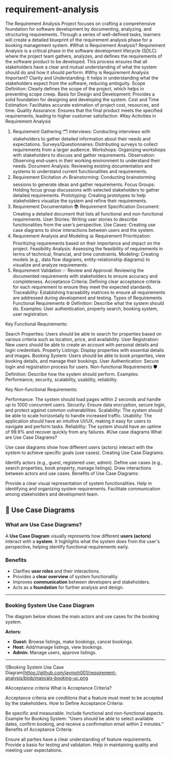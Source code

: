 # requirement-analysis
The Requirement Analysis Project focuses on crafting a comprehensive foundation for software development by documenting, analyzing, and structuring requirements. Through a series of well-defined tasks, learners will create a detailed blueprint of the requirement analysis phase for a booking management system.
#What is Requirement Analysis?
Requirement Analysis is a critical phase in the software development lifecycle (SDLC) where the project team gathers, analyzes, and defines the requirements of the software product to be developed. This process ensures that all stakeholders have a clear and mutual understanding of what the system should do and how it should perform.
#Why is Requirement Analysis Important?
Clarity and Understanding: It helps in understanding what the stakeholders expect from the software, reducing ambiguity.
Scope Definition: Clearly defines the scope of the project, which helps in preventing scope creep.
Basis for Design and Development: Provides a solid foundation for designing and developing the system.
Cost and Time Estimation: Facilitates accurate estimation of project cost, resources, and time.
Quality Assurance: Ensures that the final product meets the specified requirements, leading to higher customer satisfaction.
#Key Activities in Requirement Analysis
1. Requirement Gathering 🗂️
Interviews: Conducting interviews with stakeholders to gather detailed information about their needs and expectations.
Surveys/Questionnaires: Distributing surveys to collect requirements from a larger audience.
Workshops: Organizing workshops with stakeholders to discuss and gather requirements.
Observation: Observing end-users in their working environment to understand their needs.
Document Analysis: Reviewing existing documentation and systems to understand current functionalities and requirements.
2. Requirement Elicitation ✍️
Brainstorming: Conducting brainstorming sessions to generate ideas and gather requirements.
Focus Groups: Holding focus group discussions with selected stakeholders to gather detailed requirements.
Prototyping: Creating prototypes to help stakeholders visualize the system and refine their requirements.
3. Requirement Documentation 📚
Requirement Specification Document: Creating a detailed document that lists all functional and non-functional requirements.
User Stories: Writing user stories to describe functionalities from the user’s perspective.
Use Cases: Creating use case diagrams to show interactions between users and the system.
4. Requirement Analysis and Modeling 📊
Requirement Prioritization: Prioritizing requirements based on their importance and impact on the project.
Feasibility Analysis: Assessing the feasibility of requirements in terms of technical, financial, and time constraints.
Modeling: Creating models (e.g., data flow diagrams, entity-relationship diagrams) to visualize and analyze requirements.
5. Requirement Validation ✅
Review and Approval: Reviewing the documented requirements with stakeholders to ensure accuracy and completeness.
Acceptance Criteria: Defining clear acceptance criteria for each requirement to ensure they meet the expected standards.
Traceability: Establishing traceability matrices to ensure all requirements are addressed during development and testing.
Types of Requirements
Functional Requirements ⚙️
Definition: Describe what the system should do.
Examples: User authentication, property search, booking system, user registration.

Key Functional Requirements:

Search Properties: Users should be able to search for properties based on various criteria such as location, price, and availability.
User Registration: New users should be able to create an account with personal details and login credentials.
Property Listings: Display properties with essential details and images.
Booking System: Users should be able to book properties, view booking details, and manage their bookings.
User Authentication: Secure login and registration process for users.
Non-functional Requirements 🛡️
Definition: Describe how the system should perform.
Examples: Performance, security, scalability, usability, reliability.

Key Non-functional Requirements:

Performance: The system should load pages within 2 seconds and handle up to 1000 concurrent users.
Security: Ensure data encryption, secure login, and protect against common vulnerabilities.
Scalability: The system should be able to scale horizontally to handle increased traffic.
Usability: The application should have an intuitive UI/UX, making it easy for users to navigate and perform tasks.
Reliability: The system should have an uptime of 99.9% and recover quickly from any failures.
#Use case diagrams
What are Use Case Diagrams?

Use case diagrams show how different users (actors) interact with the system to achieve specific goals (use cases).
Creating Use Case Diagrams:

Identify actors (e.g., guest, registered user, admin).
Define use cases (e.g., search properties, book property, manage listings).
Draw interactions between actors and use cases.
Benefits of Use Case Diagrams:

Provide a clear visual representation of system functionalities.
Help in identifying and organizing system requirements.
Facilitate communication among stakeholders and development team.
## 🧩 Use Case Diagrams

### What are Use Case Diagrams?

A **Use Case Diagram** visually represents how different **users (actors)** interact with a **system**. It highlights what the system does from the user's perspective, helping identify functional requirements early.

### Benefits
- Clarifies **user roles** and their interactions.  
- Provides a **clear overview** of system functionality.  
- Improves **communication** between developers and stakeholders.  
- Acts as a **foundation** for further analysis and design.

---

### Booking System Use Case Diagram

The diagram below shows the main actors and use cases for the booking system.

**Actors:**
- **Guest:** Browse listings, make bookings, cancel bookings.  
- **Host:** Add/manage listings, view bookings.  
- **Admin:** Manage users, approve listings.

---
![Booking System Use Case Diagram]https://github.com/jaymoh001/requirement-analysis/blob/main/alx-booking-uc.png

#Acceptance criteria
What is Acceptance Criteria?

Acceptance criteria are conditions that a feature must meet to be accepted by the stakeholders.
How to Define Acceptance Criteria:

Be specific and measurable.
Include functional and non-functional aspects.
Example for Booking System: “Users should be able to select available dates, confirm booking, and receive a confirmation email within 2 minutes.”
Benefits of Acceptance Criteria:

Ensure all parties have a clear understanding of feature requirements.
Provide a basis for testing and validation.
Help in maintaining quality and meeting user expectations.
